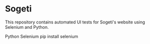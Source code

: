 # Sogeti
This repository contains automated UI tests for Sogeti's website using Selenium and Python.

Python
Selenium
pip install selenium